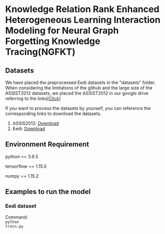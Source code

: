 # Knowledge Relation Rank Enhanced Heterogeneous Learning Interaction Modeling for Neural Graph Forgetting Knowledge Tracing(NGFKT)

## Datasets
We have placed the preprocessed Eedi datasets in the "datasets" folder. When considering the limitations of the github and the large size of the ASSIST2012 datasets, we placed the ASSIST2012 in our google drive referring to the links[<a href="https://drive.google.com/drive/folders/1UO2vVQbrADtX3pybxb4MSMIuGpSEt-A3?usp=share_link">Click</a>]

If you want to process the datasets by yourself, you can reference the corresponding links to download the datasets.</br>
1. ASSIS2012: <a href="https://sites.google.com/site/assistmentsdata/datasets/2012-13-school-data-with-affect">Download</a>
2. Eedi: <a href="https://eedi.com/projects/neurips-education-challenge">Download</a>

## Environment Requirement
python == 3.6.5</br>

tensorflow == 1.15.0</br>

numpy == 1.15.2</br>

## Examples to run the model
### Eedi dataset
 Command:</br>
<code data-enlighter-language="raw" class="EnlighterJSRAW">python train.py</code>
